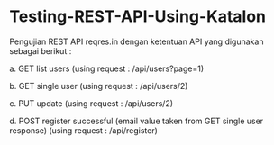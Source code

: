 # Testing-REST-API-Using-Katalon
Pengujian REST API reqres.in dengan ketentuan API yang digunakan sebagai berikut : 

<p> a. GET list users (using request  : /api/users?page=1)  
<p> b. GET single user (using request : /api/users/2) 
<p> c. PUT update (using request : /api/users/2) 
<p> d. POST register successful (email value taken from GET single user response) (using request : /api/register) 
</p>
